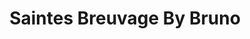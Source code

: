---
title: "Saintes Breuvage By Bruno"
url: /saintes/saintes-breuvage-by-bruno/
shop: Spirituosen
---